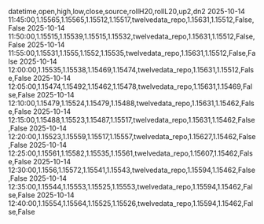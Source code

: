 datetime,open,high,low,close,source,rollH20,rollL20,up2,dn2
2025-10-14 11:45:00,1.15565,1.15565,1.15512,1.15517,twelvedata_repo,1.15631,1.15512,False,False
2025-10-14 11:50:00,1.15515,1.15539,1.15515,1.15532,twelvedata_repo,1.15631,1.15512,False,False
2025-10-14 11:55:00,1.15531,1.1555,1.1552,1.15535,twelvedata_repo,1.15631,1.15512,False,False
2025-10-14 12:00:00,1.15535,1.15538,1.15469,1.15474,twelvedata_repo,1.15631,1.15512,False,False
2025-10-14 12:05:00,1.15474,1.15492,1.15462,1.15478,twelvedata_repo,1.15631,1.15469,False,False
2025-10-14 12:10:00,1.15479,1.15524,1.15479,1.15488,twelvedata_repo,1.15631,1.15462,False,False
2025-10-14 12:15:00,1.15488,1.15523,1.15487,1.15517,twelvedata_repo,1.15631,1.15462,False,False
2025-10-14 12:20:00,1.15523,1.15559,1.15517,1.15557,twelvedata_repo,1.15627,1.15462,False,False
2025-10-14 12:25:00,1.15561,1.15582,1.15535,1.15561,twelvedata_repo,1.15607,1.15462,False,False
2025-10-14 12:30:00,1.1556,1.15572,1.15541,1.15543,twelvedata_repo,1.15594,1.15462,False,False
2025-10-14 12:35:00,1.15544,1.15553,1.15525,1.15553,twelvedata_repo,1.15594,1.15462,False,False
2025-10-14 12:40:00,1.15554,1.15564,1.15525,1.15526,twelvedata_repo,1.15594,1.15462,False,False
